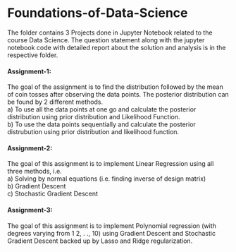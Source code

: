 # Foundations-of-Data-Science
The folder contains 3 Projects done in Jupyter Notebook related to the course Data Science. The question statement along with the jupyter notebook code with detailed report 
about the solution and analysis is in the respective folder.
#### Assignment-1:
The goal of the assignment is to find the distribution followed by the mean of coin tosses after observing the data points. 
The posterior distribution can be found by 2 different methods. <br />
a) To use all the data points at one go and calculate the posterior distribution using prior distribution and Likelihood Function.<br />
b) To use the data points sequentially and calculate the posterior distrubution using prior distribution and likelihood function.<br />
#### Assignment-2:
The goal of this assignment is to implement Linear Regression using all three methods, i.e. <br />
a) Solving by normal equations (i.e. finding inverse of design matrix) <br />
b) Gradient Descent <br />
c) Stochastic Gradient Descent<br />
#### Assignment-3:
The goal of this assignment is to implement Polynomial regression (with degrees varying from 1 2, . ., 10) using Gradient Descent and Stochastic Gradient Descent backed up by Lasso and Ridge regularization.
